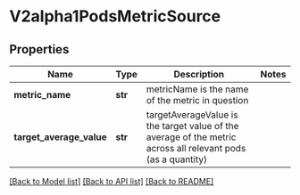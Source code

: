 # V2alpha1PodsMetricSource

## Properties
Name | Type | Description | Notes
------------ | ------------- | ------------- | -------------
**metric_name** | **str** | metricName is the name of the metric in question | 
**target_average_value** | **str** | targetAverageValue is the target value of the average of the metric across all relevant pods (as a quantity) | 

[[Back to Model list]](../README.md#documentation-for-models) [[Back to API list]](../README.md#documentation-for-api-endpoints) [[Back to README]](../README.md)


